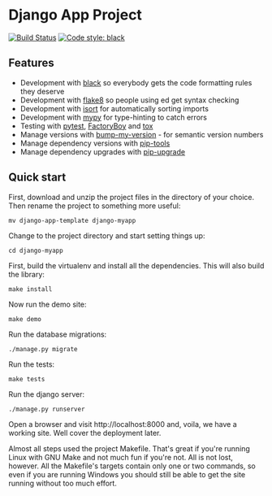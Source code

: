 # Django App Project

[![Build Status](https://img.shields.io/github/actions/workflow/status/StuartMacKay/django-app-template/ci.yml?branch=master)](https://github.com/StuartMacKay/django-app-template/actions/workflows/ci.yml?query=branch%3Amaster)
[![Code style: black](https://img.shields.io/badge/code%20style-black-000000.svg)](https://github.com/ambv/black)

## Features

* Development with [black](https://github.com/psf/black) so everybody gets the code formatting rules they deserve
* Development with [flake8](https://flake8.pycqa.org/en/latest/) so people using ed get syntax checking
* Development with [isort](https://pycqa.github.io/isort/) for automatically sorting imports
* Development with [mypy](https://mypy-lang.org/) for type-hinting to catch errors
* Testing with [pytest](https://docs.pytest.org/), [FactoryBoy](https://factoryboy.readthedocs.io/en/stable/) and [tox](https://tox.wiki/en/latest/)
* Manage versions with [bump-my-version](https://github.com/callowayproject/bump-my-version) - for semantic version numbers
* Manage dependency versions with [pip-tools](https://github.com/jazzband/pip-tools)
* Manage dependency upgrades with [pip-upgrade](https://github.com/simion/pip-upgrader)

## Quick start

First, download and unzip the project files in the directory of your choice.
Then rename the project to something more useful:
```shell
mv django-app-template django-myapp
```

Change to the project directory and start setting things up:
```shell
cd django-myapp
```

First, build the virtualenv and install all the dependencies. This will 
also build the library:
```shell
make install
```

Now run the demo site:
```shell
make demo
```


Run the database migrations:
```shell
./manage.py migrate
```

Run the tests:
```shell
make tests
```

Run the django server:
```shell
./manage.py runserver
```

Open a browser and visit http://localhost:8000 and, voila, we have a working
site. Well cover the deployment later.

Almost all steps used the project Makefile. That's great if you're running 
Linux with GNU Make and not much fun if you're not. All is not lost, however. 
All the Makefile's targets contain only one or two commands, so even if you 
are running Windows you should still be able to get the site running without 
too much effort.
